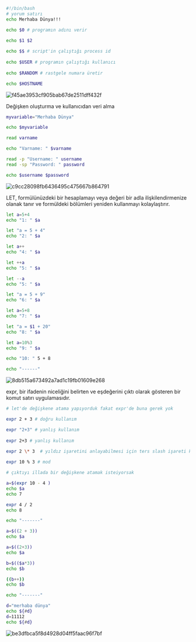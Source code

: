 ```sh
#!/bin/bash
# yorum satırı
echo Merhaba Dünya!!!

echo $0 # programın adını verir
 
echo $1 $2 

echo $$ # script'in çalıştığı process id
 
echo $USER # programın çalıştığı kullanıcı
  
echo $RANDOM # rastgele numara üretir

echo $HOSTNAME
```
![f45ae3953cf905bab67de2511dff432f](https://github.com/tcyberen/bash-101/assets/135564589/b97c1bd6-d526-4d77-ba4d-51c9018416c7)

Değişken oluşturma ve kullanıcıdan veri alma
```sh
myvariable="Merhaba Dünya"

echo $myvariable

read varname

echo "Varname: " $varname

read -p "Username: " username
read -sp "Password: " password

echo $username $password

```
![c9cc28098fb6436495c475667b864791](https://github.com/tcyberen/bash-101/assets/135564589/82073832-d79c-4e3c-b74c-fea0aa0ae669)

LET, formülünüzdeki bir hesaplamayı veya değeri bir adla ilişkilendirmenize olanak tanır ve formüldeki bölümleri yeniden kullanmayı kolaylaştırır. 

```sh
let a=5+4
echo "1: " $a

let "a = 5 + 4"
echo "2: " $a

let a++
echo "4: " $a

let ++a
echo "5: " $a

let --a
echo "5: " $a

let "a = 5 + 9"
echo "6: " $a

let a=5+8
echo "7: " $a

let "a = $1 + 20"
echo "8: " $a

let a=10%3
echo "9: " $a

echo "10: " 5 + 8

echo "------"


```
![8db515a673492a7ad1c19fb01609e268](https://github.com/tcyberen/bash-101/assets/135564589/738fbafa-5746-420a-92c6-081d05734e66)

expr, bir ifadenin niceliğini belirten ve eşdeğerini çıktı olarak gösteren bir komut satırı uygulamasıdır. 

```sh
# let'de değişkene atama yapıyorduk fakat expr'de buna gerek yok

expr 2 + 3 # doğru kullanım	

expr "2+3" # yanlış kullanım
 
expr 2+3 # yanlış kullanım

expr 2 \* 3  # yıldız işaretini anlayabilmesi için ters slash işareti kullanılır
 
expr 10 % 3 # mod

# çıktıyı illada bir değişkene atamak isteiyorsak 

a=$(expr 10 - 4 )
echo $a
echo 7

expr 4 / 2
echo 8

echo "-------"

a=$((2 + 3))
echo $a

a=$((2+3))
echo $a

b=$(($a*3))
echo $b

((b++))
echo $b

echo "-------"

d="merhaba dünya"
echo ${#d}
d=11112
echo ${#d}
```
![be3dfbca5f8d4928d04ff5faac96f7bf](https://github.com/tcyberen/bash-101/assets/135564589/00bf21a0-4cbe-4259-b27e-5fa176a5aacf)

